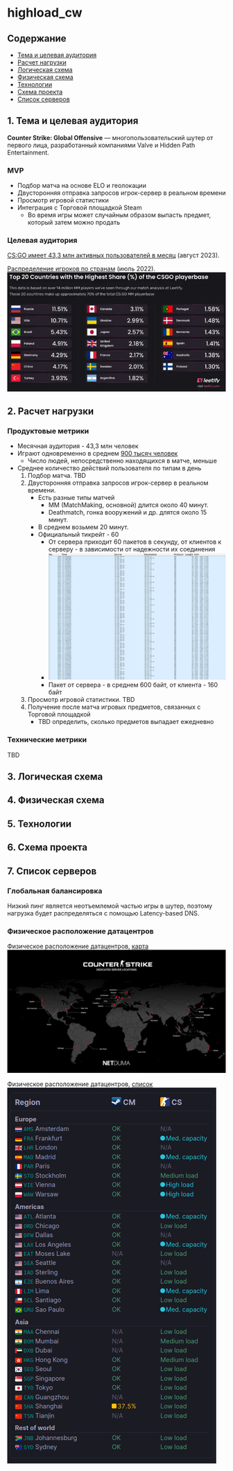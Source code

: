 # highload_cw

## Содержание

* [Тема и целевая аудитория](#1)
* [Расчет нагрузки](#2)
* [Логическая схема](#3)
* [Физическая схема](#4)
* [Технологии](#5)
* [Схема проекта](#6)
* [Список серверов](#7)


## 1. Тема и целевая аудитория <a name="1"></a>

**Counter Strike: Global Offensive** — многопользовательский шутер от первого лица, разработанный компаниями Valve и Hidden Path Entertainment.

### MVP
- Подбор матча на основе ELO и геолокации
- Двусторонняя отправка запросов игрок-сервер в реальном времени
- Просмотр игровой статистики
- Интеграция с Торговой площадкой Steam
  - Во время игры может случайным образом выпасть предмет, который затем можно продать

### Целевая аудитория

[CS:GO имеет 43,3 млн активных пользователей в месяц](https://activeplayer.io/counter-strike-global-offensive/) (август 2023).

[Распределение игроков по странам](https://cybersport.metaratings.ru/news/rossiya-vozglavila-spisok-stran-po-kolicestvu-igrokov-v-matcmeikinge-csgo-44609/) (июль 2022).
![Alt text](image-1.png)

## 2. Расчет нагрузки <a name="2"></a>

### Продуктовые метрики

- Месячная аудитория - 43,3 млн человек
- Играют одновременно в среднем [900 тысяч человек](https://steamcharts.com/app/730)
  - Число людей, непосредственно находящихся в матче, меньше
- Среднее количество действий пользователя по типам в день
  1. Подбор матча.
     TBD
  2. Двусторонняя отправка запросов игрок-сервер в реальном времени.
      - Есть разные типы матчей
        - MM (MatchMaking, основной) длится около 40 минут.   
        - Deathmatch, гонка вооружений и др. длятся около 15 минут.
      - В среднем возьмем 20 минут.
      - Официальный тикрейт - 60
        - От сервера приходит 60 пакетов в секунду, от клиентов к серверу - в зависимости от надежности их соединения
        - ![Alt text](image-4.png)
        - Пакет от сервера - в среднем 600 байт, от клиента - 160 байт
  3. Просмотр игровой статистики. TBD
  4. Получение после матча игровых предметов, связанных с Торговой площадкой
      - TBD определить, сколько предметов выпадает ежедневно  


### Технические метрики
TBD
## 3. Логическая схема <a name="3"></a>

## 4. Физическая схема <a name="4"></a>

## 5. Технологии <a name="5"></a>

## 6. Схема проекта <a name="6"></a>

## 7. Список серверов <a name="7"></a>

### Глобальная балансировка

Низкий пинг является неотъемлемой частью игры в шутер, поэтому нагрузка будет распределяться с помощью Latency-based DNS.

### Физическое расположение датацентров

Физическое расположение датацентров, [карта](https://netduma.com/blog/csgo-server-locations/)
![Alt text](image-2.png)

Физическое расположение датацентров, [список]()
![Alt text](image-3.png)